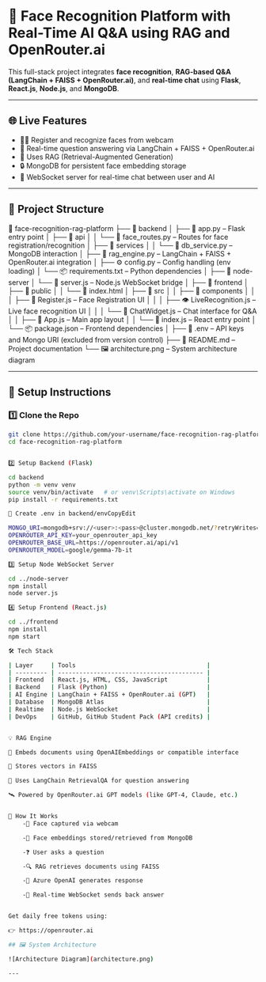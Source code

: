 # 🧠 Face Recognition Platform with Real-Time AI Q&A using RAG and OpenRouter.ai

This full-stack project integrates **face recognition**, **RAG-based Q&A (LangChain + FAISS + OpenRouter.ai)**, and **real-time chat** using **Flask**, **React.js**, **Node.js**, and **MongoDB**.

---

## 🌐 Live Features

- 🧑‍💻 Register and recognize faces from webcam
- 🤖 Real-time question answering via LangChain + FAISS + OpenRouter.ai
- 🧠 Uses RAG (Retrieval-Augmented Generation)
- 🔒 MongoDB for persistent face embedding storage
- 🔌 WebSocket server for real-time chat between user and AI

---

## 📁 Project Structure

📁 face-recognition-rag-platform
├── 📁 backend
│ ├── 📝 app.py – Flask entry point
│ ├── 📁 api
│ │ └── 📝 face_routes.py – Routes for face registration/recognition
│ ├── 📁 services
│ │ └── 📝 db_service.py – MongoDB interaction
│ ├── 🧠 rag_engine.py – LangChain + FAISS + OpenRouter.ai integration
│ ├── ⚙️ config.py – Config handling (env loading)
│ └── 📦 requirements.txt – Python dependencies
│
├── 📁 node-server
│ └── 📝 server.js – Node.js WebSocket bridge
│
├── 📁 frontend
│ ├── 📁 public
│ │ └── 📝 index.html
│ ├── 📁 src
│ │ ├── 📁 components
│ │ │ ├── 🧑 Register.js – Face Registration UI
│ │ │ ├── 👁️ LiveRecognition.js – Live face recognition UI
│ │ │ └── 💬 ChatWidget.js – Chat interface for Q&A
│ │ ├── 🧩 App.js – Main app layout
│ │ └── 📍 index.js – React entry point
│ └── 📦 package.json – Frontend dependencies
│
├── 🔐 .env – API keys and Mongo URI (excluded from version control)
├── 📘 README.md – Project documentation
└── 🖼️ architecture.png – System architecture diagram

---

## 🚀 Setup Instructions

### 1️⃣ Clone the Repo

```bash
git clone https://github.com/your-username/face-recognition-rag-platform.git
cd face-recognition-rag-platform


2️⃣ Setup Backend (Flask)

cd backend
python -m venv venv
source venv/bin/activate   # or venv\Scripts\activate on Windows
pip install -r requirements.txt

🔐 Create .env in backend/envCopyEdit

MONGO_URI=mongodb+srv://<user>:<pass>@cluster.mongodb.net/?retryWrites=true&w=majority
OPENROUTER_API_KEY=your_openrouter_api_key
OPENROUTER_BASE_URL=https://openrouter.ai/api/v1
OPENROUTER_MODEL=google/gemma-7b-it

3️⃣ Setup Node WebSocket Server

cd ../node-server
npm install
node server.js

4️⃣ Setup Frontend (React.js)

cd ../frontend
npm install
npm start

🛠️ Tech Stack

| Layer     | Tools                                     |
| --------- | ----------------------------------------- |
| Frontend  | React.js, HTML, CSS, JavaScript           |
| Backend   | Flask (Python)                            |
| AI Engine | LangChain + FAISS + OpenRouter.ai (GPT)   |
| Database  | MongoDB Atlas                             |
| Realtime  | Node.js WebSocket                         |
| DevOps    | GitHub, GitHub Student Pack (API credits) |


💡 RAG Engine

📌 Embeds documents using OpenAIEmbeddings or compatible interface

📁 Stores vectors in FAISS

🧠 Uses LangChain RetrievalQA for question answering

🛰️ Powered by OpenRouter.ai GPT models (like GPT-4, Claude, etc.)


🧠 How It Works
    -📸 Face captured via webcam

    -🔐 Face embeddings stored/retrieved from MongoDB

    -❓ User asks a question

    -🔍 RAG retrieves documents using FAISS

    -🧠 Azure OpenAI generates response

    -💬 Real-time WebSocket sends back answer


Get daily free tokens using:

👉 https://openrouter.ai

## 🖼️ System Architecture

![Architecture Diagram](architecture.png)

---
